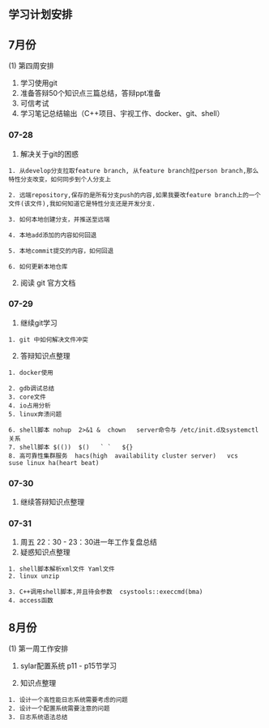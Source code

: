 ## 学习计划安排

## 7月份

(1) 第四周安排

1. 学习使用git
2. 准备答辩50个知识点三篇总结，答辩ppt准备
3. 可信考试
4. 学习笔记总结输出（C++项目、宇视工作、docker、git、shell）

### 07-28

1. 解决关于git的困惑

```
1. 从develop分支拉取feature branch, 从feature branch拉person branch,那么特性分支改变，如何同步到个人分支上

2. 远端repository,保存的是所有分支push的内容,如果我要改feature branch上的一个文件(该文件),我如何知道它是特性分支还是开发分支.

3. 如何本地创建分支，并推送至远端

4. 本地add添加的内容如何回退

5. 本地commit提交的内容，如何回退

6. 如何更新本地仓库
```

2. 阅读 git 官方文档

### 07-29

1. 继续git学习

```
1. git 中如何解决文件冲突
```

2. 答辩知识点整理

```
1. docker使用

2. gdb调试总结
3. core文件
4. io占用分析
5. linux奔溃问题

6. shell脚本 nohup  2>&1 &  chown   server命令与 /etc/init.d及systemctl关系
7. shell脚本 $(())  $()   ` `   ${}
8. 高可靠性集群服务  hacs(high  availability cluster server)   vcs    
suse linux ha(heart beat)
```

### 07-30

1. 继续答辩知识点整理



### 07-31

1. 周五 22：30  - 23：30进一年工作复盘总结
2. 疑惑知识点整理

```
1. shell脚本解析xml文件 Yaml文件
2. linux unzip

3. C++调用shell脚本,并且待会参数  csystools::execcmd(bma)
4. access函数
```



## 8月份

(1) 第一周工作安排

1. sylar配置系统 p11 - p15节学习

2. 知识点整理

```
1. 设计一个高性能日志系统需要考虑的问题
2. 设计一个配置系统需要注意的问题
3. 日志系统语法总结
```

